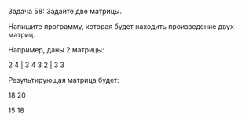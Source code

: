 Задача 58: Задайте две матрицы. 

Напишите программу, которая будет находить произведение двух матриц.

Например, даны 2 матрицы:

2 4 | 3 4
3 2 | 3 3

Результирующая матрица будет:

18 20

15 18